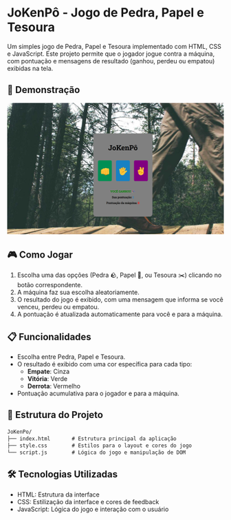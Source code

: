 # JoKenPô - Jogo de Pedra, Papel e Tesoura

Um simples jogo de Pedra, Papel e Tesoura implementado com HTML, CSS e JavaScript. Este projeto permite que o jogador jogue contra a máquina, com pontuação e mensagens de resultado (ganhou, perdeu ou empatou) exibidas na tela.

## 🚀 Demonstração

<img src='./assets/image.png'/>

## 🎮 Como Jogar

1. Escolha uma das opções (Pedra 🪨, Papel 📄, ou Tesoura ✂️) clicando no botão correspondente.
2. A máquina faz sua escolha aleatoriamente.
3. O resultado do jogo é exibido, com uma mensagem que informa se você venceu, perdeu ou empatou.
4. A pontuação é atualizada automaticamente para você e para a máquina.

## 📋 Funcionalidades

- Escolha entre Pedra, Papel e Tesoura.
- O resultado é exibido com uma cor específica para cada tipo:
  - **Empate**: Cinza
  - **Vitória**: Verde
  - **Derrota**: Vermelho
- Pontuação acumulativa para o jogador e para a máquina.

## 📂 Estrutura do Projeto

```plaintext
JoKenPo/
├── index.html       # Estrutura principal da aplicação
├── style.css        # Estilos para o layout e cores do jogo
└── script.js        # Lógica do jogo e manipulação de DOM
```
## 🛠️ Tecnologias Utilizadas
- HTML: Estrutura da interface
- CSS: Estilização da interface e cores de feedback
- JavaScript: Lógica do jogo e interação com o usuário